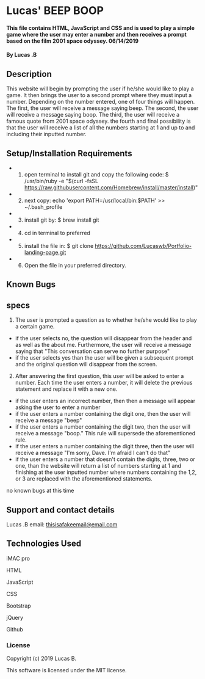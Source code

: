 # Lucas' BEEP BOOP

#### This file contains HTML, JavaScript and CSS and is used to play a simple game where the user may enter a number and then receives a prompt based on the film 2001 space odyssey. 06/14/2019

#### By Lucas .B

## Description

This website will begin by prompting the user if he/she would like to play a game. It then brings the user to a second prompt where they must input a number. Depending on the number entered, one of four things will happen. The first, the user will receive a message saying beep. The second, the user will receive a message saying boop. The third, the user will receive a famous quote from 2001 space odyssey. the fourth and final possibility is that the user will receive a list of all the numbers starting at 1 and up to and including their inputted number.

## Setup/Installation Requirements

* 1. open terminal to install git and copy the following code: $ /usr/bin/ruby -e "$(curl -fsSL https://raw.githubusercontent.com/Homebrew/install/master/install)"
* 2. next copy:  echo 'export PATH=/usr/local/bin:$PATH' >> ~/.bash_profile
* 3. install git by: $ brew install git
* 4. cd in terminal to preferred
* 5. install the file in: $ git clone https://github.com/Lucaswb/Portfolio-landing-page.git
* 6. Open the file in your preferred directory.

## Known Bugs

## specs
1. The user is prompted a question as to whether he/she would like to play a certain game.
 * if the user selects no, the question will disappear from the header and as well as the about me. Furthermore, the user will receive a message saying that "This conversation can serve no further purpose"
 * if the user selects yes than the user will be given a subsequent prompt and the original question will disappear from the screen.

2. After answering the first question, this user will be asked to enter a number. Each time the user enters a number, it will delete the previous statement and replace it with a new one.
  * if the user enters an incorrect number, then then a message will appear asking the user to enter a number
  * if the user enters a number containing the digit one, then the user will receive a message "beep"
  * if the user enters a number containing the digit two, then the user will receive a message "boop." This rule will supersede the aforementioned rule.
  * if the user enters a number containing the digit three, then the user will receive a message "I'm sorry, Dave. I'm afraid I can't do that"
  * if the user enters a number that doesn't contain the digits, three, two or one, than the website will return a list of numbers starting at 1 and finishing at the user inputted number where numbers containing the 1,2, or 3 are replaced with the aforementioned statements.

no known bugs at this time

## Support and contact details

Lucas .B
email: thisisafakeemail@email.com

## Technologies Used

iMAC pro

HTML

JavaScript

CSS

Bootstrap

jQuery

Github


### License

Copyright (c) 2019 Lucas B.

This software is licensed under the MIT license.
